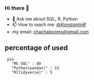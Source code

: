 ### Hi there 👋


- 💬 Ask me about SQL, R, Python
- 📫 How to reach me: [@_KonstantinR_](https://twitter.com/_KonstantinR_)  
-  my email: chachabooms@gmail.com

## percentage of used
```mermaid
 pie
   "MS SQL" : 80
   "Python(pandas)" : 15
   "R(tidyverse)" : 5 
```
